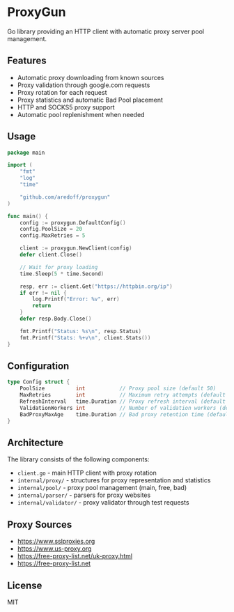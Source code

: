 # ProxyGun

Go library providing an HTTP client with automatic proxy server pool management.

## Features

- Automatic proxy downloading from known sources
- Proxy validation through google.com requests
- Proxy rotation for each request
- Proxy statistics and automatic Bad Pool placement
- HTTP and SOCKS5 proxy support
- Automatic pool replenishment when needed

## Usage

```go
package main

import (
    "fmt"
    "log"
    "time"

    "github.com/aredoff/proxygun"
)

func main() {
    config := proxygun.DefaultConfig()
    config.PoolSize = 20
    config.MaxRetries = 5

    client := proxygun.NewClient(config)
    defer client.Close()

    // Wait for proxy loading
    time.Sleep(5 * time.Second)

    resp, err := client.Get("https://httpbin.org/ip")
    if err != nil {
        log.Printf("Error: %v", err)
        return
    }
    defer resp.Body.Close()

    fmt.Printf("Status: %s\n", resp.Status)
    fmt.Printf("Stats: %+v\n", client.Stats())
}
```

## Configuration

```go
type Config struct {
    PoolSize          int           // Proxy pool size (default 50)
    MaxRetries        int           // Maximum retry attempts (default 3)
    RefreshInterval   time.Duration // Proxy refresh interval (default 10 seconds)
    ValidationWorkers int           // Number of validation workers (default 30, max 50)
    BadProxyMaxAge    time.Duration // Bad proxy retention time (default 24 hours)
}
```

## Architecture

The library consists of the following components:

- `client.go` - main HTTP client with proxy rotation
- `internal/proxy/` - structures for proxy representation and statistics
- `internal/pool/` - proxy pool management (main, free, bad)
- `internal/parser/` - parsers for proxy websites
- `internal/validator/` - proxy validator through test requests

## Proxy Sources

- https://www.sslproxies.org
- https://www.us-proxy.org
- https://free-proxy-list.net/uk-proxy.html
- https://free-proxy-list.net

## License

MIT
